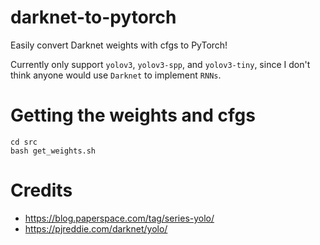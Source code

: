 # darknet-to-pytorch
Easily convert Darknet weights with cfgs to PyTorch!

Currently only support `yolov3`, `yolov3-spp`, and `yolov3-tiny`, since I don't think anyone would use `Darknet` to implement `RNNs`.

# Getting the weights and cfgs
```
cd src
bash get_weights.sh
```

# Credits
- https://blog.paperspace.com/tag/series-yolo/
- https://pjreddie.com/darknet/yolo/
